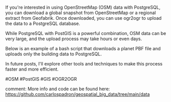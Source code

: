 If you're interested in using OpenStreetMap (OSM) data with PostgreSQL, you can download a global snapshot from OpenStreetMap or a regional extract from Geofabrik. Once downloaded, you can use ogr2ogr to upload the data to a PostgreSQL database.

While PostgreSQL with PostGIS is a powerful combination, OSM data can be very large, and the upload process may take hours or even days.

Below is an example of a bash script that downloads a planet PBF file and uploads only the building data to PostgreSQL.

In future posts, I'll explore other tools and techniques to make this process faster and more efficient. 

#OSM #PostGIS #GIS #OGR2OGR

comment:
More info and code can be found here: https://github.com/carlospadron/geospatial_big_data/tree/main/data
